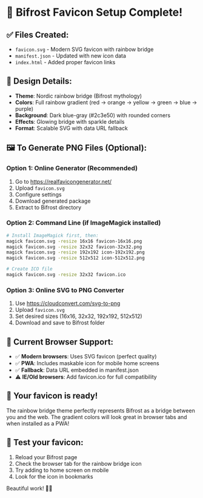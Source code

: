 # 🎨 Bifrost Favicon Setup Complete!

## ✅ Files Created:
- `favicon.svg` - Modern SVG favicon with rainbow bridge
- `manifest.json` - Updated with new icon data
- `index.html` - Added proper favicon links

## 🌈 Design Details:
- **Theme**: Nordic rainbow bridge (Bifrost mythology)
- **Colors**: Full rainbow gradient (red → orange → yellow → green → blue → purple)
- **Background**: Dark blue-gray (#2c3e50) with rounded corners
- **Effects**: Glowing bridge with sparkle details
- **Format**: Scalable SVG with data URL fallback

## 🖼️ To Generate PNG Files (Optional):

### Option 1: Online Generator (Recommended)
1. Go to https://realfavicongenerator.net/
2. Upload `favicon.svg`
3. Configure settings
4. Download generated package
5. Extract to Bifrost directory

### Option 2: Command Line (if ImageMagick installed)
```bash
# Install ImageMagick first, then:
magick favicon.svg -resize 16x16 favicon-16x16.png
magick favicon.svg -resize 32x32 favicon-32x32.png
magick favicon.svg -resize 192x192 icon-192x192.png
magick favicon.svg -resize 512x512 icon-512x512.png

# Create ICO file
magick favicon.svg -resize 32x32 favicon.ico
```

### Option 3: Online SVG to PNG Converter
1. Use https://cloudconvert.com/svg-to-png
2. Upload `favicon.svg`
3. Set desired sizes (16x16, 32x32, 192x192, 512x512)
4. Download and save to Bifrost folder

## 📱 Current Browser Support:
- ✅ **Modern browsers**: Uses SVG favicon (perfect quality)
- ✅ **PWA**: Includes maskable icon for mobile home screens
- ✅ **Fallback**: Data URL embedded in manifest.json
- ⚠️ **IE/Old browsers**: Add favicon.ico for full compatibility

## 🚀 Your favicon is ready!
The rainbow bridge theme perfectly represents Bifrost as a bridge between you and the web. The gradient colors will look great in browser tabs and when installed as a PWA!

## 🎯 Test your favicon:
1. Reload your Bifrost page
2. Check the browser tab for the rainbow bridge icon
3. Try adding to home screen on mobile
4. Look for the icon in bookmarks

Beautiful work! 🌈✨